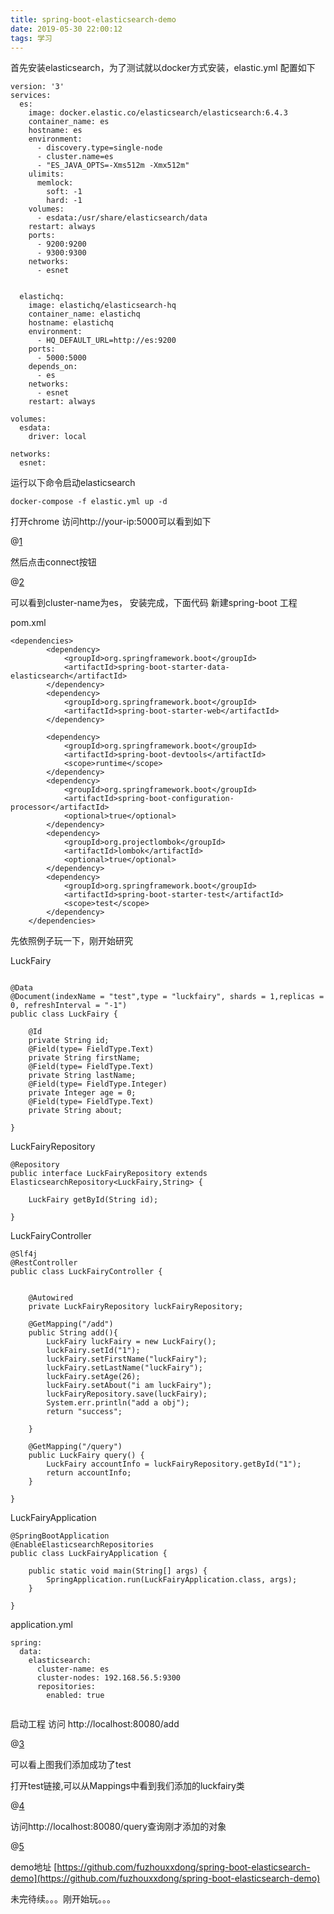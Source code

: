 ```yaml
---
title: spring-boot-elasticsearch-demo
date: 2019-05-30 22:00:12
tags: 学习
---
```


首先安装elasticsearch，为了测试就以docker方式安装，elastic.yml 配置如下

```
version: '3'
services:
  es:
    image: docker.elastic.co/elasticsearch/elasticsearch:6.4.3
    container_name: es
    hostname: es
    environment:
      - discovery.type=single-node
      - cluster.name=es
      - "ES_JAVA_OPTS=-Xms512m -Xmx512m"
    ulimits:
      memlock:
        soft: -1
        hard: -1
    volumes:
      - esdata:/usr/share/elasticsearch/data
    restart: always
    ports:
      - 9200:9200
      - 9300:9300
    networks:
      - esnet  

    
  elastichq:
    image: elastichq/elasticsearch-hq
    container_name: elastichq
    hostname: elastichq
    environment:
      - HQ_DEFAULT_URL=http://es:9200
    ports:
      - 5000:5000
    depends_on:
      - es
    networks:
      - esnet  
    restart: always
    
volumes:
  esdata:
    driver: local

networks:
  esnet:

```

运行以下命令启动elasticsearch

```
docker-compose -f elastic.yml up -d
```

打开chrome 访问http://your-ip:5000可以看到如下

@[1](https://raw.githubusercontent.com/diycat/img/master/37yWEqzP.jpg)

然后点击connect按钮

@[2](https://raw.githubusercontent.com/diycat/img/master/aCp04imN.jpg)

可以看到cluster-name为es， 安装完成，下面代码
新建spring-boot 工程

pom.xml

```
<dependencies>
        <dependency>
            <groupId>org.springframework.boot</groupId>
            <artifactId>spring-boot-starter-data-elasticsearch</artifactId>
        </dependency>
        <dependency>
            <groupId>org.springframework.boot</groupId>
            <artifactId>spring-boot-starter-web</artifactId>
        </dependency>

        <dependency>
            <groupId>org.springframework.boot</groupId>
            <artifactId>spring-boot-devtools</artifactId>
            <scope>runtime</scope>
        </dependency>
        <dependency>
            <groupId>org.springframework.boot</groupId>
            <artifactId>spring-boot-configuration-processor</artifactId>
            <optional>true</optional>
        </dependency>
        <dependency>
            <groupId>org.projectlombok</groupId>
            <artifactId>lombok</artifactId>
            <optional>true</optional>
        </dependency>
        <dependency>
            <groupId>org.springframework.boot</groupId>
            <artifactId>spring-boot-starter-test</artifactId>
            <scope>test</scope>
        </dependency>
    </dependencies>
```

先依照例子玩一下，刚开始研究

LuckFairy

```

@Data
@Document(indexName = "test",type = "luckfairy", shards = 1,replicas = 0, refreshInterval = "-1")
public class LuckFairy {

    @Id
    private String id;
    @Field(type= FieldType.Text)
    private String firstName;
    @Field(type= FieldType.Text)
    private String lastName;
    @Field(type= FieldType.Integer)
    private Integer age = 0;
    @Field(type= FieldType.Text)
    private String about;

}

```

LuckFairyRepository

```
@Repository
public interface LuckFairyRepository extends ElasticsearchRepository<LuckFairy,String> {

    LuckFairy getById(String id);

}
```

LuckFairyController

```
@Slf4j
@RestController
public class LuckFairyController {


    @Autowired
    private LuckFairyRepository luckFairyRepository;

    @GetMapping("/add")
    public String add(){
        LuckFairy luckFairy = new LuckFairy();
        luckFairy.setId("1");
        luckFairy.setFirstName("luckFairy");
        luckFairy.setLastName("luckFairy");
        luckFairy.setAge(26);
        luckFairy.setAbout("i am luckFairy");
        luckFairyRepository.save(luckFairy);
        System.err.println("add a obj");
        return "success";

    }

    @GetMapping("/query")
    public LuckFairy query() {
        LuckFairy accountInfo = luckFairyRepository.getById("1");
        return accountInfo;
    }

}
```

LuckFairyApplication

```
@SpringBootApplication
@EnableElasticsearchRepositories
public class LuckFairyApplication {

    public static void main(String[] args) {
        SpringApplication.run(LuckFairyApplication.class, args);
    }

}

```

application.yml

```
spring:
  data:
    elasticsearch:
      cluster-name: es
      cluster-nodes: 192.168.56.5:9300
      repositories:
        enabled: true
        
```

启动工程
访问 http://localhost:80080/add

@[3](https://raw.githubusercontent.com/diycat/img/master/BvM8oUul.jpg)

可以看上图我们添加成功了test

打开test链接,可以从Mappings中看到我们添加的luckfairy类

@[4](https://raw.githubusercontent.com/diycat/img/master/ofvB5EL4.jpg)

访问http://localhost:80080/query查询刚才添加的对象

@[5](https://raw.githubusercontent.com/diycat/img/master/TFbDXxUZ.jpg)

demo地址
[https://github.com/fuzhouxxdong/spring-boot-elasticsearch-demo](https://github.com/fuzhouxxdong/spring-boot-elasticsearch-demo)

未完待续。。。刚开始玩。。。
